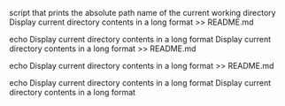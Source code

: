 script that prints the absolute path name of the current working directory
Display current directory contents in a long format >> README.md

echo Display current directory contents in a long format
Display current directory contents in a long format >> README.md

echo Display current directory contents in a long format >> README.md

echo Display current directory contents in a long format
Display current directory contents in a long format
